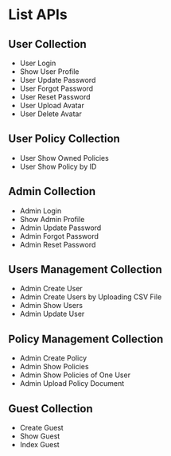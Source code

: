 # List APIs

## User Collection
- User Login
- Show User Profile
- User Update Password
- User Forgot Password
- User Reset Password
- User Upload Avatar
- User Delete Avatar

## User Policy Collection
- User Show Owned Policies
- User Show Policy by ID

## Admin Collection
- Admin Login
- Show Admin Profile
- Admin Update Password
- Admin Forgot Password
- Admin Reset Password

## Users Management Collection
- Admin Create User
- Admin Create Users by Uploading CSV File
- Admin Show Users
- Admin Update User

## Policy Management Collection
- Admin Create Policy
- Admin Show Policies
- Admin Show Policies of One User
- Admin Upload Policy Document

## Guest Collection
- Create Guest
- Show Guest
- Index Guest